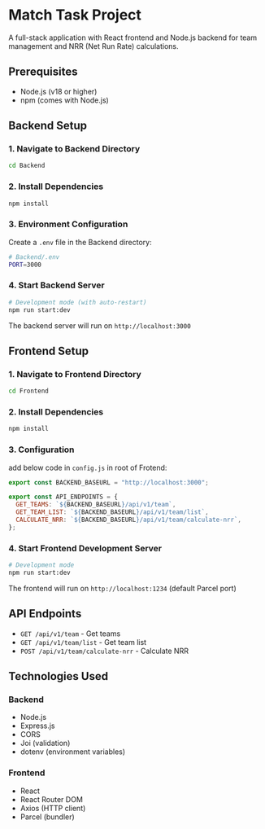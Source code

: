 # Match Task Project

A full-stack application with React frontend and Node.js backend for team management and NRR (Net Run Rate) calculations.

## Prerequisites

- Node.js (v18 or higher)
- npm (comes with Node.js)

## Backend Setup

### 1. Navigate to Backend Directory

```bash
cd Backend
```

### 2. Install Dependencies

```bash
npm install
```

### 3. Environment Configuration

Create a `.env` file in the Backend directory:

```bash
# Backend/.env
PORT=3000
```

### 4. Start Backend Server

```bash
# Development mode (with auto-restart)
npm run start:dev
```

The backend server will run on `http://localhost:3000`

## Frontend Setup

### 1. Navigate to Frontend Directory

```bash
cd Frontend
```

### 2. Install Dependencies

```bash
npm install
```

### 3. Configuration

add below code in `config.js` in root of Frotend:

```javascript
export const BACKEND_BASEURL = "http://localhost:3000";

export const API_ENDPOINTS = {
  GET_TEAMS: `${BACKEND_BASEURL}/api/v1/team`,
  GET_TEAM_LIST: `${BACKEND_BASEURL}/api/v1/team/list`,
  CALCULATE_NRR: `${BACKEND_BASEURL}/api/v1/team/calculate-nrr`,
};
```

### 4. Start Frontend Development Server

```bash
# Development mode
npm run start:dev
```

The frontend will run on `http://localhost:1234` (default Parcel port)

## API Endpoints

- `GET /api/v1/team` - Get teams
- `GET /api/v1/team/list` - Get team list
- `POST /api/v1/team/calculate-nrr` - Calculate NRR

## Technologies Used

### Backend

- Node.js
- Express.js
- CORS
- Joi (validation)
- dotenv (environment variables)

### Frontend

- React
- React Router DOM
- Axios (HTTP client)
- Parcel (bundler)
